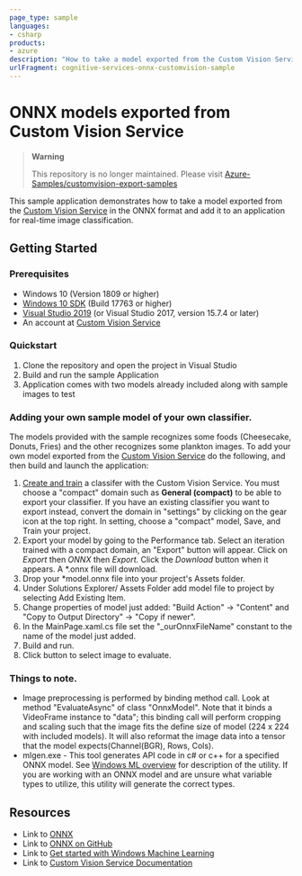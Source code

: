 ```yaml
---
page_type: sample
languages:
- csharp
products:
- azure
description: "How to take a model exported from the Custom Vision Service in the ONNX format and add it to an application for real-time image classification."
urlFragment: cognitive-services-onnx-customvision-sample
---
```


# ONNX models exported from Custom Vision Service

> **Warning**
>
> This repository is no longer maintained. Please visit [Azure-Samples/customvision-export-samples](https://github.com/Azure-Samples/customvision-export-samples)

This sample application demonstrates how to take a model exported from the [Custom Vision Service](https://www.customvision.ai) in the ONNX format and add it to an application for real-time image classification. 

## Getting Started

### Prerequisites
- Windows 10 (Version 1809 or higher)
- [Windows 10 SDK](https://www.microsoft.com/software-download/windowsinsiderpreviewSDK) (Build 17763 or higher)
- [Visual Studio 2019](https://developer.microsoft.com/windows/downloads) (or Visual Studio 2017, version 15.7.4 or later)
- An account at [Custom Vision Service](https://www.customvision.ai) 

### Quickstart

1. Clone the repository and open the project in Visual Studio
2. Build and run the sample Application
3. Application comes with two models already included along with sample images to test
### Adding your own sample model of your own classifier.
The models provided with the sample recognizes some foods (Cheesecake, Donuts, Fries) and the other recognizes some plankton images. To add  your own model exported from the [Custom Vision Service](https://www.customvision.ai) do the following, and then build and launch the application:
  1. [Create and train](https://docs.microsoft.com/en-us/azure/cognitive-services/custom-vision-service/getting-started-build-a-classifier) a classifer with the Custom Vision Service. You must choose a "compact" domain such as **General (compact)** to be able to export your classifier. If you have an existing classifier you want to export instead, convert the domain in "settings" by clicking on the gear icon at the top right. In setting, choose a "compact" model, Save, and Train your project.  
  2. Export your model by going to the Performance tab. Select an iteration trained with a compact domain, an "Export" button will appear. Click on *Export* then *ONNX* then *Export.* Click the *Download* button when it appears. A *.onnx file will download.
  3. Drop your *model.onnx file into your project's Assets folder. 
  4. Under Solutions Explorer/ Assets Folder add model file to project by selecting Add Existing Item.
  5. Change properties of model just added: "Build Action" -> "Content"  and  "Copy to Output Directory" -> "Copy if newer".
  6. In the MainPage.xaml.cs file set the "_ourOnnxFileName" constant to the name of the model just added.
  7. Build and run.
  8. Click button to select image to evaluate.

### Things to note.
- Image preprocessing is performed by binding method call. Look at method "EvaluateAsync" of class "OnnxModel". Note that it binds a VideoFrame instance to "data"; this binding call will perform cropping and scaling such that the image fits the define size of model (224 x 224 with included models). It will also reformat the image data into a tensor that the model expects(Channel(BGR), Rows, Cols).
- mlgen.exe - This tool generates API code in c# or c++ for a specified ONNX model.  See [Windows ML overview](https://docs.microsoft.com/en-us/windows/uwp/machine-learning/overview) for description of the utility. If you are working with an ONNX model and are unsure what variable types to utilize, this utility will generate the correct types.

## Resources
- Link to [ONNX](https://onnx.ai/)
- Link to [ONNX on GitHub](https://github.com/onnx/onnx)
- Link to [Get started with Windows Machine Learning](https://docs.microsoft.com/en-us/windows/uwp/machine-learning/get-started)
- Link to [Custom Vision Service Documentation](https://docs.microsoft.com/en-us/azure/cognitive-services/custom-vision-service/home)
